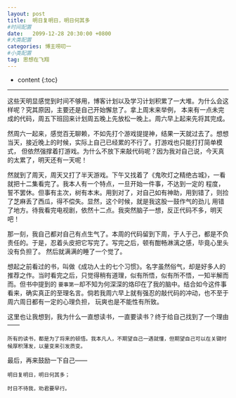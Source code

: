 ```yaml
---
layout: post
title:  明日复明日，明日何其多
#时间配置
date:   2099-12-28 20:30:00 +0800
#大类配置
categories: 博主唠叨一
#小类配置
tag: 思想在飞翔
---
```


* content
{:toc}


-----------------------------------------
这些天明显感觉到时间不够用，博客计划以及学习计划积累了一大堆。为什么会这样呢？究其原因，主要还是自己开始懈怠了。拿上周末来举例，
本来有一点未完成的代码，周五下班回来计划周五晚上先放松一晚上。周六早上起来先将其完成。

然周六一起来，感觉百无聊赖，不如先打个游戏提提神，结果一天就过去了。想想当天，接近晚上的时候，实际上自己已经累的不行了。打游戏也只能打打简单模式，
但依然强撑着打游戏。为什么不放下来敲代码呢？因为我对自己说，今天真的太累了，明天还有一天呢！

然就到了周天，周天又打了半天游戏。下午又找着了《鬼吹灯之精绝古城》，一看就把十二集看完了。我本人有一个特点，一旦开始一件事，不达到一定的
程度，誓不罢休。但事有主次，树有本末。用到对了，对自己如有神助，用到错了，则捡了芝麻丢了西瓜，得不偿失。显然，这个时候，就是我这股一鼓作气的劲儿
用错了地方。待我看完电视剧，依然十二点。我突然脑子一想，反正代码不多，明天吧！

那一刻，我自己都对自己有点生气了。本周的代码留到下周，于人于己，都是不负责任的。于是，忍着头皮把它写完了。写完之后，顿有酣畅淋漓之感，毕竟心里头没有负担了。
然后就满满的睡了一个觉了。

想起之前看过的书，叫做《成功人士的七个习惯》。名字虽然俗气，却是好多人的推荐之作。当时看完之后，只觉得稍有道理，似有所悟，似有所不悟，一知半解而而。但书中提到的
`要事第一`却不知为何深深的烙印在了我的脑中。结合如今这件事看来，确实真正的至理名言。倘若我周六早上就有强忍的敲代码的冲动，也不至于周六周日都有一定的心理负担，
玩爽也是不能性有所致。

这里也让我想到，我为什么一直想读书，一直要读书？终于给自己找到了一个理由——

`所有的读书，都是为了将来的顿悟。我本凡人，不期望自己一遇就懂，但期望自己可以在关键时候厚积薄发，以量变来引发质变。`

最后，再来鼓励一下自己——

`明日复明日，明日何其多；`

`时日不待我，劝君要早行。`





